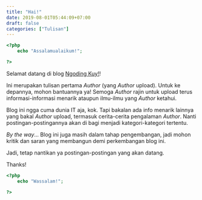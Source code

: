 ```yaml
---
title: "Hai!"
date: 2019-08-01T05:44:09+07:00
draft: false
categories: ["Tulisan"]
---
```

```php
<?php
    echo "Assalamualaikum!";

?>
```
Selamat datang di blog [Ngoding Kuy!](http//ngodingkuy.me/)!

Ini merupakan tulisan pertama _Author_ (yang _Author_ upload). Untuk ke depannya, mohon bantuannya ya! Semoga _Author_ rajin untuk upload terus informasi-informasi menarik ataupun ilmu-ilmu yang _Author_ ketahui. 

Blog ini ngga cuma dunia IT aja, kok. Tapi bakalan ada info menarik lainnya yang bakal _Author_ upload, termasuk cerita-cerita pengalaman _Author_. Nanti postingan-postingannya akan di bagi menjadi kategori-kategori tertentu.

_By the way_... Blog ini juga masih dalam tahap pengembangan, jadi mohon kritik dan saran yang membangun demi perkembangan blog ini.

Jadi, tetap nantikan ya postingan-postingan yang akan datang.

Thanks!

```php
<?php
    echo "Wassalam!";

?>
```